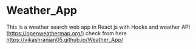 # Weather_App
This is a weather search web app in React js with Hooks and weather API (https://openweathermap.org/) 
check from here https://vikashranjan05.github.io/Weather_App/
